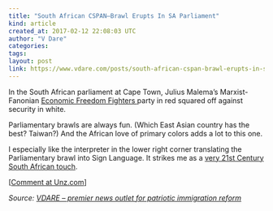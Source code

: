 ```yaml
---
title: "South African CSPAN–Brawl Erupts In SA Parliament"
kind: article
created_at: 2017-02-12 22:08:03 UTC
author: "V Dare"
categories: 
tags: 
layout: post
link: https://www.vdare.com/posts/south-african-cspan-brawl-erupts-in-sa-parliament
---
```



<!--
   South African CSPAN–Brawl Erupts In SA Parliament             # => "I Made a Pretty Gem - Planet.rb"
   https://www.vdare.com/posts/south-african-cspan-brawl-erupts-in-sa-parliament               # => "http://poteland.com/blog/i-made-a-pretty-gem-planet-dot-rb/"
   2017-02-12 22:08:03 UTC              # => "2012-04-14 05:17:00 UTC"
   &lt;div class=&quot;pf-content&quot;&gt;&lt;p&gt;&lt;/p&gt;
&lt;p&gt;In the South African parliament at Cape Town, Julius Malema’s Marxist-Fanonian &lt;a title=&quot;https://en.wikipedia.org/wiki/Economic_Freedom_Fighters&quot; href=&quot;https://en.wikipedia.org/wiki/Economic_Freedom_Fighters&quot;&gt;Economic Freedom Fighters &lt;/a&gt; party in red squared off against security in white.&lt;/p&gt;
&lt;p&gt;Parliamentary brawls are always fun. (Which East Asian country has the best? Taiwan?) And the African love of primary colors adds a lot to this one.&lt;/p&gt;&lt;div id=&quot;57966237cc52c74a5e1363c4&quot; class=&quot;vdb_player vdb_57966237cc52c74a5e1363c456bcd17ce4b018167fea5539&quot;&gt;    &lt;/div&gt;
&lt;p&gt;I especially like the interpreter in the lower right corner translating the Parliamentary brawl into Sign Language. It strikes me as a &lt;a title=&quot;https://www.youtube.com/watch?v=X-DxGoIVUWo&quot; href=&quot;https://www.youtube.com/watch?v=X-DxGoIVUWo&quot;&gt;very 21st Century South African touch&lt;/a&gt;.&lt;/p&gt;
&lt;p&gt;&lt;/p&gt;
&lt;p&gt;[&lt;a href=&quot;http://www.unz.com/isteve/south-african-cspan/&quot;&gt;Comment at Unz.com&lt;/a&gt;]&lt;/p&gt;
&lt;/div&gt;           # => "I’ve been hurting to write this ever since we had the idea of creating a Planet for Cubox..." (Continued)
   VDARE – premier news outlet for patriotic immigration reform              # => "This is where I tell you stuff"
   vdare-premier-news-outlet-for-patriotic-immigratio              # => "this-is-where-i-tell-you-stuff"
   https://www.vdare.com               # => "http://poteland.com/articles"
           # => "programming planet"
                 # => "go ruby jekyll"
                 # => "http://poteland.com/images/site-logo.png"
   V Dare                 # => "Pablo Astigarraga"
   @vdar                # => "poteland"
   http://twitter.com/@vdar            # => "http://twitter.com/poteland" -->
<div class="pf-content"><p></p>
<p>In the South African parliament at Cape Town, Julius Malema’s Marxist-Fanonian <a title="https://en.wikipedia.org/wiki/Economic_Freedom_Fighters" href="https://en.wikipedia.org/wiki/Economic_Freedom_Fighters">Economic Freedom Fighters </a> party in red squared off against security in white.</p>
<p>Parliamentary brawls are always fun. (Which East Asian country has the best? Taiwan?) And the African love of primary colors adds a lot to this one.</p><div id="57966237cc52c74a5e1363c4" class="vdb_player vdb_57966237cc52c74a5e1363c456bcd17ce4b018167fea5539">    </div>
<p>I especially like the interpreter in the lower right corner translating the Parliamentary brawl into Sign Language. It strikes me as a <a title="https://www.youtube.com/watch?v=X-DxGoIVUWo" href="https://www.youtube.com/watch?v=X-DxGoIVUWo">very 21st Century South African touch</a>.</p>
<p></p>
<p>[<a href="http://www.unz.com/isteve/south-african-cspan/">Comment at Unz.com</a>]</p>
</div><div class="">
    <i>Source: <a href="https://www.vdare.com">VDARE – premier news outlet for patriotic immigration reform</a></i>
</div>

